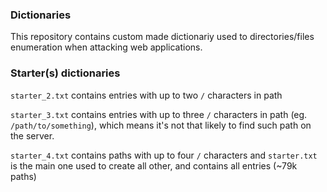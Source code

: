### Dictionaries

This repository contains custom made dictionariy used to directories/files enumeration when attacking web applications.

### Starter(s) dictionaries

`starter_2.txt` contains entries with up to two `/` characters in path

`starter_3.txt` contains entries with up to three `/` characters in path (eg. `/path/to/something`), which means it's not that likely to find such path on the server.

`starter_4.txt` contains paths with up to four `/` characters and `starter.txt` is the main one used to create all other, and contains all entries (~79k paths)


